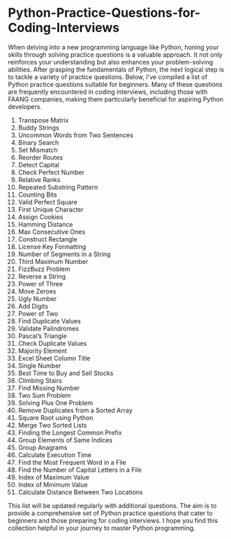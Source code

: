 # Python-Practice-Questions-for-Coding-Interviews

When delving into a new programming language like Python, honing your skills through solving practice questions is a valuable approach. It not only reinforces your understanding but also enhances your problem-solving abilities. After grasping the fundamentals of Python, the next logical step is to tackle a variety of practice questions. Below, I've compiled a list of Python practice questions suitable for beginners. Many of these questions are frequently encountered in coding interviews, including those with FAANG companies, making them particularly beneficial for aspiring Python developers.

1. Transpose Matrix
2. Buddy Strings
3. Uncommon Words from Two Sentences
4. Binary Search
5. Set Mismatch
6. Reorder Routes
7. Detect Capital
8. Check Perfect Number
9. Relative Ranks
10. Repeated Substring Pattern
11. Counting Bits
12. Valid Perfect Square
13. First Unique Character
14. Assign Cookies
15. Hamming Distance
16. Max Consecutive Ones
17. Construct Rectangle
18. License Key Formatting
19. Number of Segments in a String
20. Third Maximum Number
21. FizzBuzz Problem
22. Reverse a String
23. Power of Three
24. Move Zeroes
25. Ugly Number
26. Add Digits
27. Power of Two
28. Find Duplicate Values
29. Validate Palindromes
30. Pascal’s Triangle
31. Check Duplicate Values
32. Majority Element
33. Excel Sheet Column Title
34. Single Number
35. Best Time to Buy and Sell Stocks
36. Climbing Stairs
37. Find Missing Number
38. Two Sum Problem
39. Solving Plus One Problem
40. Remove Duplicates from a Sorted Array
41. Square Root using Python
42. Merge Two Sorted Lists
43. Finding the Longest Common Prefix
44. Group Elements of Same Indices
45. Group Anagrams
46. Calculate Execution Time
47. Find the Most Frequent Word in a File
48. Find the Number of Capital Letters in a File
49. Index of Maximum Value
50. Index of Minimum Value
51. Calculate Distance Between Two Locations

This list will be updated regularly with additional questions. The aim is to provide a comprehensive set of Python practice questions that cater to beginners and those preparing for coding interviews. I hope you find this collection helpful in your journey to master Python programming.
